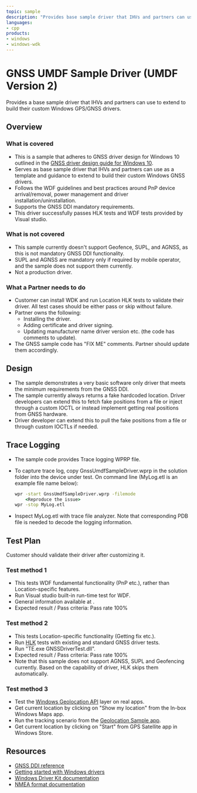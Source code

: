 ```yaml
---
topic: sample
description: "Provides base sample driver that IHVs and partners can use to extend to build their custom Windows GPS/GNSS drivers."
languages:
- cpp
products:
- windows
- windows-wdk
---
```


<!---
    name: GPS/GNSS UMDF Sample Driver (UMDF Version 2)
    platform: UMDF2
    language: cpp
    category: GPS/GNSS
    description: Provides base sample driver that IHVs and partners can use to extend to build their custom Windows GPS/GNSS drivers
    samplefwlink: https://go.microsoft.com/fwlink/?linkid=2045369
--->

# GNSS UMDF Sample Driver (UMDF Version 2)

Provides a base sample driver that IHVs and partners can use to extend to build their custom Windows GPS/GNSS drivers.

## Overview

### What is covered

* This is a sample that adheres to GNSS driver design for Windows 10 outlined in the [GNSS driver design guide for Windows 10](https://docs.microsoft.com/windows-hardware/drivers/gnss/gnss-driver-design-guide-for-windows-10).
* Serves as base sample driver that IHVs and partners can use as a template and guidance to extend to build their custom Windows GNSS drivers.
* Follows the WDF guidelines and best practices around PnP device arrival/removal, power management and driver installation/uninstallation.
* Supports the GNSS DDI mandatory requirements.
* This driver successfully passes HLK tests and WDF tests provided by Visual studio.

### What is not covered

* This sample currently doesn't support Geofence, SUPL, and AGNSS, as this is not mandatory GNSS DDI functionality.
* SUPL and AGNSS are mandatory only if required by mobile operator, and the sample does not support them currently.
* Not a production driver.

### What a Partner needs to do

* Customer can install WDK and run Location HLK tests to validate their driver. All test cases should be either pass or skip without failure.
* Partner owns the following:
  * Installing the driver.
  * Adding certificate and driver signing.
  * Updating manufacturer name driver version etc. (the code has comments to update).
* The GNSS sample code has "FIX ME" comments. Partner should update them accordingly.

## Design

* The sample demonstrates a very basic software only driver that meets the minimum requirements from the GNSS DDI.
* The sample currently always returns a fake hardcoded location. Driver developers can extend this to fetch fake positions from a file or inject through a custom IOCTL or instead implement getting real positions from GNSS hardware.
* Driver developer can extend this to pull the fake positions from a file or through custom IOCTLs if needed.

## Trace Logging

* The sample code provides Trace logging WPRP file.
* To capture trace log, copy GnssUmdfSampleDriver.wprp in the solution folder into the device under test. On command line (MyLog.etl is an example file name below):

    ```cmd
    wpr -start GnssUmdfSampleDriver.wprp -filemode
        <Reproduce the issue>
    wpr -stop MyLog.etl
    ```

* Inspect MyLog.etl with trace file analyzer. Note that corresponding PDB file is needed to decode the logging information.

## Test Plan

Customer should validate their driver after customizing it.

### Test method 1

* This tests WDF fundamental functionality (PnP etc.), rather than Location-specific features.
* Run Visual studio built-in run-time test for WDF.
* General information available at [](https://docs.microsoft.com/windows-hardware/drivers/develop/testing-a-driver-at-runtime).
* Expected result / Pass criteria: Pass rate 100%

### Test method 2

* This tests Location-specific functionality (Getting fix etc.).
* Run [HLK](https://docs.microsoft.com/windows-hardware/test/hlk/windows-hardware-lab-kit) tests with existing and standard GNSS driver tests.
* Run "TE.exe GNSSDriverTest.dll".
* Expected result / Pass criteria: Pass rate 100%
* Note that this sample does not support AGNSS, SUPL and Geofencing currently. Based on the capability of driver, HLK skips them automatically.

### Test method 3

* Test the [Windows Geolocation API](https://docs.microsoft.com/windows/desktop/locationapi/windows-location-api-portal) layer on real apps.
* Get current location by clicking on "Show my location" from the In-box Windows Maps app.
* Run the tracking scenario from the [Geolocation Sample app](https://github.com/Microsoft/Windows-universal-samples/tree/master/Samples/Geolocation).
* Get current location by clicking on "Start" from GPS Satellite app in Windows Store.

## Resources

* [GNSS DDI reference](https://docs.microsoft.com/windows-hardware/drivers/ddi/content/gnssdriver/index)
* [Getting started with Windows drivers](https://docs.microsoft.com/windows-hardware/drivers/gettingstarted)
* [Windows Driver Kit documentation](https://docs.microsoft.com/windows-hardware/drivers)
* [NMEA format documentation](http://navspark.mybigcommerce.com/content/NMEA_Format_v0.1.pdf)